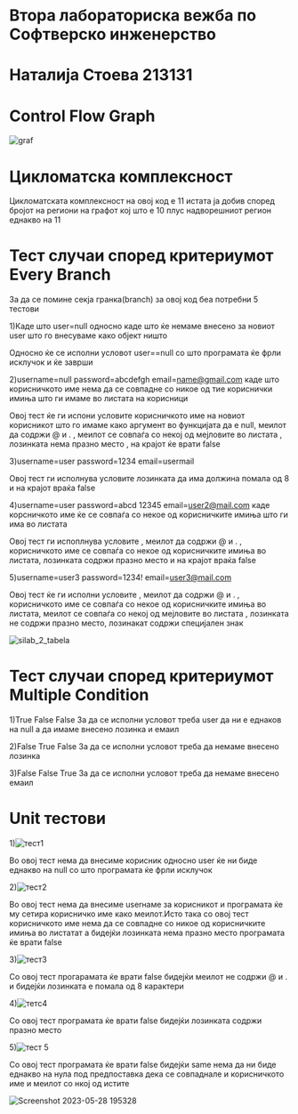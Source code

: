 # Втора лабораториска вежба по Софтверско инженерство
 # Наталија Стоева 213131

# Control Flow Graph

![graf](https://github.com/stoevan/SI_2023_lab2_213131/assets/108935768/10b46d73-4e6e-4ea0-90b0-50d605cfbf55)



# Цикломатска комплексност

Цикломатската комплексност на овој код е 11 истата ја добив според бројот на региони на графот кој што е  10 плус надворешниот регион  еднакво на  11


# Тест случаи според критериумот Every Branch

За да се помине секја гранка(branch) за овој код беа потребни 5 тестови

1)Каде што user=null односно каде што ќе немаме внесено за новиот user што го внесуваме како објект ништо

Односно ќе се исполни условот user==null со што програмата ќе фрли исклучок и ќе заврши

 2)username=null   password=abcdefgh     email=name@gmail.com каде што корисничкото име нема да се совпадне со никое од тие кориснички имиња што ги имаме во листата на корисници

Овој тест ќе ги испони условите корисничкото име на новиот корисникот што го имаме како аргумент во функцијата да е null, меилот да содржи @ и . , меилот  се совпаѓа со некој од мејловите во листата , лозинката нема празно место , на крајот ќе врати false

 3)username=user password=1234 email=usermail

Овој тест  ги исполнува условите лозинката да има должина помала од 8 и на крајот враќа false

 4)username=user password=abcd 12345 email=user2@mail.com  каде корсничкото име ќе се совпаѓа со некое од корисничките имиња што ги има во листата

Овој тест ги испоплнува условите , меилот да содржи @ и .  , корисничкото име  се совпаѓа со некое од корисничките имиња во листата, лозинката содржи празно место и на крајот враќа false

 5)username=user3 password=1234! email=user3@mail.com 

Овој тест ќе ги исполни условите , меилот да содржи @ и .  , корисничкото име  се совпаѓа со некое од корисничките имиња во листата, меилот  се совпаѓа со некој од мејловите во листата , лозинката не содржи празно место, лозинакат содржи специјален знак

![silab_2_tabela](https://github.com/stoevan/SI_2023_lab2_213131/assets/108935768/9031378b-8ab0-499e-bd01-44656d5f44dc)



# Тест случаи според критериумот  Multiple Condition
 
 1)True False False 
За да се исполни условот треба user да ни е еднаков на null a да имаме внесено лозинка и емаил

2)False True False
За да се исполни условот треба да немаме внесено лозинка

3)False False True
За да се исполни условот треба да немаме внесено емаил





# Unit тестови 

1)![тест1](https://github.com/stoevan/SI_2023_lab2_213131/assets/108935768/5af4e529-b731-4fa5-9e9f-ed7019ed4bb1)

Во овој тест нема да внесиме корисник односно user ќе ни биде еднакво на null со што програмата ќе фрли исклучок

2)![тест2](https://github.com/stoevan/SI_2023_lab2_213131/assets/108935768/7c90e5c5-4b85-449d-a5a8-ef4fd96794de)

Во овој тест нема да внесиме userнаме за корисникот и програмата ќе му сетира корисничко име како меилот.Исто така со овој тест корисничкото име нема да се 
совпадне со никое од корисничките имиња во листатат а бидејќи лозинката нема празно место програмата ќе врати false

3)![тест3](https://github.com/stoevan/SI_2023_lab2_213131/assets/108935768/54c1086d-9571-43f9-9991-6802e1de6897)

Со овој тест прогарамата ќе врати  false бидејќи меилот не содржи @ и . и бидејќи лозинката е помала од 8 карактери

4)![тетс4](https://github.com/stoevan/SI_2023_lab2_213131/assets/108935768/78d60f29-cb13-48c7-ba72-d40c545bf301)

Со овој тест програмата ќе врати false бидејќи лозинката содржи празно место

5)![тест 5](https://github.com/stoevan/SI_2023_lab2_213131/assets/108935768/46f2b636-ce0a-48cd-ae09-52c5f75a711f)

Со овој тест програмата ќе врати false бидејќи same нема да ни биде еднакво на нула под предпоставка дека се совпаднале и корисничкото име и меилот со нкој од истите


![Screenshot 2023-05-28 195328](https://github.com/stoevan/SI_2023_lab2_213131/assets/108935768/dd0a0d2d-7b88-44f8-8347-b6ad14e66bb0)



